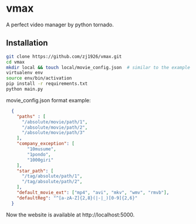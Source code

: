# vmax

A perfect video manager by python tornado.

## Installation

```sh
git clone https://github.com/zj1926/vmax.git
cd vmax
mkdir local && touch local/movie_config.json  # similar to the example below
virtualenv env
source env/bin/activation
pip install -r requirements.txt
python main.py
```

movie_config.json format example:

```json
  {
    "paths" : [
      "/absolute/movie/path/1",
      "/absolute/movie/path/2",
      "/absolute/movie/path/3"
    ],
    "company_exception": [
        "10musume",
        "1pondo",
        "1000giri"
    ],
    "star_path": [
      "/tag/absolute/path/1",
      "/tag/absolute/path/2",
    ],
    "default_movie_ext": ["mp4", "avi", "mkv", "wmv", "rmvb"],
    "defaultReg": "^[a-zA-Z]{2,8}(|-|_)[0-9]{2,6}"
  }
```

Now the website is available at http://localhost:5000.
